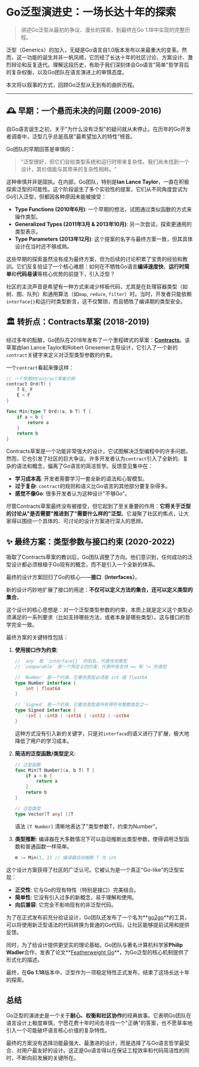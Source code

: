 # Go泛型演进史：一场长达十年的探索

> 讲述Go泛型从最初的争议、漫长的探索，到最终在Go 1.18中实现的完整历程。

泛型（Generics）的加入，无疑是Go语言自1.0版本发布以来最重大的变革。然而，这一功能的诞生并非一帆风顺，它历经了长达十年的社区讨论、方案设计、激烈辩论和反复迭代。理解这段历史，有助于我们深刻体会Go语言"简单"哲学背后的复杂权衡，以及Go团队在语言演进上的审慎态度。

本文将以叙事的方式，回顾Go泛型从无到有的曲折历程。

---

## 🕰️ 早期：一个悬而未决的问题 (2009-2016)

自Go语言诞生之初，关于"为什么没有泛型"的疑问就从未停止。在历年的Go开发者调查中，泛型几乎总是高居"最希望加入的特性"榜首。

Go团队的早期回答是审慎的：

> "泛型很好，但它们会给类型系统和运行时带来复杂性。我们尚未找到一个设计，其价值能与其带来的复杂性相称。"

这种审慎并非是固执。在内部，Go团队，特别是**Ian Lance Taylor**，一直在积极探索泛型的可能性。这个阶段诞生了多个实验性的提案，它们从不同角度尝试为Go引入泛型，但都因各种原因未能被接受：

- **Type Functions (2010年6月)**: 一个早期的想法，试图通过类似函数的方式来操作类型。
- **Generalized Types (2011年3月 & 2013年10月)**: 另一次尝试，探索更通用的类型表示。
- **Type Parameters (2013年12月)**: 这个提案的名字与最终方案一致，但其具体设计在当时还不够成熟。

这些早期的探索虽然没有成为最终方案，但为后续的讨论积累了宝贵的经验和教训。它们反复验证了一个核心难题：如何在不牺牲Go语言**编译速度快**、**运行时简单**和**代码易读**等核心优势的前提下，引入泛型？

社区的主流声音是希望有一种方式来减少样板代码，尤其是在处理容器类型（如树、图、队列）和通用算法（如`map`, `reduce`, `filter`）时。当时，开发者只能依赖`interface{}`和运行时类型断言，这不仅繁琐，而且牺牲了编译期的类型安全。

## 🏛️ 转折点：Contracts草案 (2018-2019)

经过多年的酝酿，Go团队在2018年发布了一个里程碑式的草案：**[Contracts](https://go.googlesource.com/proposal/+/master/design/27374-contracts.md)**。该草案由Ian Lance Taylor和Robert Griesemer主导设计，它引入了一个新的`contract`关键字来定义对泛型类型参数的约束。

一个`contract`看起来像这样：

```go
// 一个早期的Contract草案示例
contract Ord(T) {
    T E, F
    E < F
}

func Min(type T Ord)(a, b T) T {
    if a < b {
        return a
    }
    return b
}
```

Contracts草案是一个功能非常强大的设计，它试图解决泛型编程中的许多问题。然而，它也引发了社区的巨大争议。许多开发者认为`contract`引入了全新的、复杂的语法和概念，偏离了Go语言的简洁哲学。反馈意见集中在：

- **学习成本高**: 开发者需要学习一套全新的语法和心智模型。
- **过于复杂**: `contract`的规则和语义比Go语言的其他部分要复杂得多。
- **感觉不像Go**: 很多开发者认为这种设计"不够Go"。

尽管Contracts草案最终没有被接受，但它起到了至关重要的作用：**它将关于泛型的讨论从"是否需要"推进到了"需要什么样的"泛型**。它凝聚了社区的焦点，让大家得以围绕一个具体的、可讨论的设计方案进行深入的思辨。

## ✨ 最终方案：类型参数与接口约束 (2020-2022)

吸取了Contracts草案的教训后，Go团队调整了方向。他们意识到，任何成功的泛型设计都必须根植于Go现有的概念，而不是引入一个全新的体系。

最终的设计方案回归了Go的核心——**接口（Interfaces）**。

新的设计巧妙地扩展了接口的用途：**不仅可以定义方法的集合，还可以定义类型的集合**。

这个设计的核心思想是：对一个泛型类型参数的约束，本质上就是定义这个类型必须满足的一系列要求（比如支持哪些方法，或者本身是哪些类型）。这与接口的哲学完全一致。

最终方案的关键特性包括：

1.  **使用接口作为约束**:
    ```go
    // `any` 是 `interface{}` 的别名，代表任何类型
    // `comparable` 是一个预定义的约束，代表所有支持 == 和 != 的类型
    
    // `Number` 是一个约束，它要求类型必须是 int 或 float64
    type Number interface {
        int | float64
    }

    // `Signed` 是一个约束，它要求类型是所有带符号整数类型之一
    type Signed interface {
        ~int | ~int8 | ~int16 | ~int32 | ~int64
    }
    ```
    这种方式没有引入新的关键字，只是对`interface`的语义进行了扩展，极大地降低了用户的学习成本。

2.  **简洁的泛型函数/类型定义**:
    ```go
    // 泛型函数
    func Min[T Number](a, b T) T {
        if a < b {
            return a
        }
        return b
    }
    
    // 泛型类型
    type Vector[T any] []T
    ```
    语法 `[T Number]` 清晰地表达了"类型参数T，约束为Number"。

3.  **类型推断**: 编译器在大多数情况下可以自动推断出类型参数，使得调用泛型函数和普通函数一样简单。
    ```go
    m := Min(1, 2) // 编译器自动推断 T 为 int
    ```

这个设计方案获得了社区的广泛认可。它被认为是一个真正"Go-like"的泛型实现：
- **正交性**: 它与Go的现有特性（特别是接口）完美结合。
- **简单性**: 它没有引入过多的新概念，易于理解和使用。
- **向后兼容**: 它完全不影响现有的非泛型代码。

为了在正式发布前充分验证设计，Go团队还发布了一个名为**[go2go](https://go.dev/play/p/i-fBO50B0d1)**的工具，可以将使用新泛型语法的代码转换为普通的Go代码，让社区能够提前试用和提供反馈。

同时，为了给设计提供更坚实的理论基础，Go团队与著名计算机科学家**Philip Wadler**合作，发表了论文**[Featherweight Go](https://arxiv.org/abs/2005.11710)**，为Go泛型的核心机制提供了形式化的描述。

最终，在**Go 1.18**版本中，泛型作为一项稳定特性正式发布，结束了这场长达十年的探索。

## 总结

Go泛型的演进史是一个关于**耐心、权衡和社区协作**的经典故事。它表明Go团队在语言设计上极度审慎，宁愿花费十年时间去寻找一个"正确"的答案，也不愿草率地引入一个可能破坏语言核心价值的复杂特性。

最终的方案没有选择功能最强大、最激进的设计，而是选择了与Go语言哲学最契合、对用户最友好的设计。这正是Go语言得以在保证工程效率和代码简洁性的同时，不断向前发展的关键所在。 